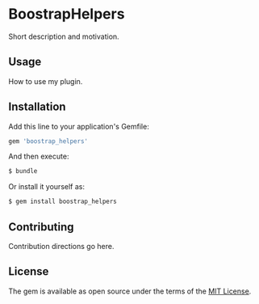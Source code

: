 # BoostrapHelpers
Short description and motivation.

## Usage
How to use my plugin.

## Installation
Add this line to your application's Gemfile:

```ruby
gem 'boostrap_helpers'
```

And then execute:
```bash
$ bundle
```

Or install it yourself as:
```bash
$ gem install boostrap_helpers
```

## Contributing
Contribution directions go here.

## License
The gem is available as open source under the terms of the [MIT License](https://opensource.org/licenses/MIT).
